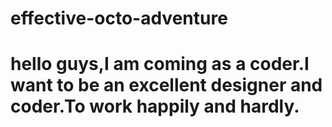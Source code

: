 # effective-octo-adventure

# hello guys,I am coming as a coder.I want to be an excellent designer and coder.To work happily and hardly.
